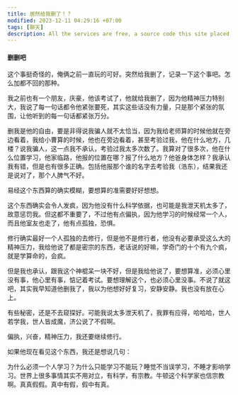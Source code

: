 ```yaml
---
title: 居然给我删了！？
modified: 2023-12-11 04:29:16 +07:00
tags: [聊天]
description: All the services are free, a source code this site placed on github repository and intergration with netlify service, another service that you can use is github page for hosting your own static site.
---
```


####  删删吧

这个事挺奇怪的，俺俩之前一直玩的可好。突然给我删了，记录一下这个事吧。怎么加都不回的那种。

我之前也有一个朋友，庆豪，他该考试了，他就给我删了，因为他精神压力特别大，我说了每一句话都令他紧张要死，其实这些话没有力量，只是那个紧张的氛围，让他听到的每一句话都紧张万分。

删我是他的自由，要是非得说我骗人就不太恰当，因为我给老师算的时候他就在旁边看着，我给小曹算的时候，他也在旁边看着，甚至考验过我，他在什么地方，几楼？说我骗人，这一点我不承认，考验过我太多次数了。我算对了很多次，他在什么位置学习，他家临路，他报的位置在哪？报了什么地方？他爸身体怎样？我承认我有错，但是也有很多正确。包括他报那个谁的名字去考验我（浩东），结果我还是说对了，那个人脾气不好。

易经这个东西算的确实模糊，要想算的准需要好好想想。

这个东西确实会令人发疯，因为他没有什么科学依据，也可能是我泄天机太多了，故意惩罚我。但这都不重要了，不过他有点偏执，因为他学习的时候经常一个人，而且他室友也走了，他有点孤独，恐惧。

修行确实最好一个人孤独的去修行，但是他不是修行者，他没有必要承受这么大的精神压力，我给他说了都是密宗的东西，老话说的好嘛，学奇门的十个有九个疯，就是学算命的，会疯。

但是我也承认，跟我这个神棍呆一块不好，但是我给他说了，要想算准，必须心里没有事，他心里有事，惦记着考试。要想理解这个，也必须心里没事。不说了就这吧，其实我早知道他删我了，我以为他想好好复习，安静安静。我也没有放在心上。

有些秘密，还是不去窥探好。可能我说太多泄天机了，我罪有应得，哈哈哈，世人若学我，世人皆成魔，济公说了不假啊。

偏执，兴奋，精神压力，我还要继续修行。

如果他现在看见这个东西，我还是想说几句：

为什么必须一个人学习？为什么只能学习不能玩？睡觉不当误学习，不睡才影响学习。世界上很多事情其实不用对立，有科学，有宗教。牛顿这个科学家也信宗教啊。真真假假。真中有假，假中有真。
